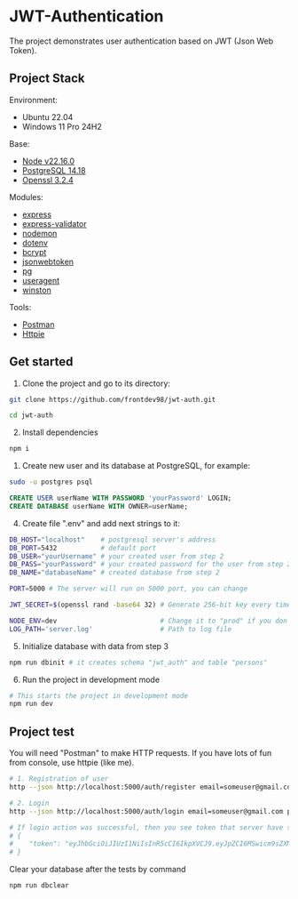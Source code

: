 # JWT-Authentication

The project demonstrates user authentication based on JWT (Json Web Token). 

## Project Stack
Environment:
- Ubuntu 22.04
- Windows 11 Pro 24H2

Base:
- [Node v22.16.0](https://nodejs.org/en/blog/release/v22.16.0)
- [PostgreSQL 14.18](https://www.postgresql.org/about/news/postgresql-175-169-1513-1418-and-1321-released-3072/)
- [Openssl 3.2.4](https://www.openssl.org/)

Modules:
- [express](https://www.npmjs.com/package/express)
- [express-validator](https://www.npmjs.com/package/express-validator)
- [nodemon](https://www.npmjs.com/package/nodemon)
- [dotenv](https://www.npmjs.com/package/dotenv)
- [bcrypt](https://www.npmjs.com/package/bcrypt)
- [jsonwebtoken](https://www.npmjs.com/package/jsonwebtoken)
- [pg](https://www.npmjs.com/package/pg)
- [useragent](https://www.npmjs.com/package/useragent)
- [winston](https://www.npmjs.com/package/winston)

Tools:
- [Postman](https://www.postman.com/)
- [Httpie](https://httpie.io/)


## Get started

1. Clone the project and go to its directory:

```bash
git clone https://github.com/frontdev98/jwt-auth.git
```

```bash
cd jwt-auth
```

2. Install dependencies
```bash
npm i
```

1. Create new user and its database at PostgreSQL, for example:

```bash
sudo -u postgres psql
```

```sql
CREATE USER userName WITH PASSWORD 'yourPassword' LOGIN;
CREATE DATABASE userName WITH OWNER=userName;
```

4. Create file ".env" and add next strings to it:

```bash
DB_HOST="localhost"    # postgresql server's address
DB_PORT=5432           # default port
DB_USER="yourUsername" # your created user from step 2
DB_PASS="yourPassword" # your created password for the user from step 2
DB_NAME="databaseName" # created database from step 2

PORT=5000 # The server will run on 5000 port, you can change

JWT_SECRET=$(openssl rand -base64 32) # Generate 256-bit key every time when server starts

NODE_ENV=dev                          # Change it to "prod" if you don't want to see logs on console
LOG_PATH='server.log'                 # Path to log file
```

5. Initialize database with data from step 3

```bash
npm run dbinit # it creates schema "jwt_auth" and table "persons"
```

6. Run the project in development mode

```bash
# This starts the project in development mode
npm run dev
```

## Project test
You will need "Postman" to make HTTP requests. If you have lots of fun
from console, use httpie (like me).

```bash
# 1. Registration of user
http --json http://localhost:5000/auth/register email=someuser@gmail.com password=12345678

# 2. Login
http --json http://localhost:5000/auth/login email=someuser@gmail.com password=12345678

# If login action was successful, then you see token that server have sent, for example:
# {
#    "token": "eyJhbGciOiJIUzI1NiIsInR5cCI6IkpXVCJ9.eyJpZCI6MSwicm9sZXMiOlsidXNlciJdLCJpYXQiOjE3NTA0MzEzMTIsImV4cCI6MTc1MDQ1MjkxMn0.V9PgU_6pDjCxXvUNOEWjYAKAGe1o67nUh1JEuDSlw8I"
# }
```

Clear your database after the tests by command
```bash
npm run dbclear
```
